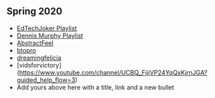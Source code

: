 ## Spring 2020

- [EdTechJoker Playlist](https://www.youtube.com/playlist?list=PLJQupiji7J5e8t_dL8T1iVq-bMPElKTI2)
- [Dennis Murphy Playlist](https://www.youtube.com/watch?v=ET_9XHTvJEA&list=PLpTH_c-Pgrd_qfMSWBH5U6dx73w5bPsNg)
- [AbstractFeel](https://www.youtube.com/playlist?list=PLJVIH4MDUvoGOIQcQSwdHeQkmu71YNUS_)
- [btopro](https://btopro.com/)
- [dreamingfelicia](https://www.youtube.com/channel/UCQPw1ozw-l4zlE-xx8dEF5A/featured)
- [vidsforvictory] (https://www.youtube.com/channel/UCBQ_FijiVP24YqQxKjrnJGA?guided_help_flow=3)
- Add yours above here with a title, link and a new bullet
